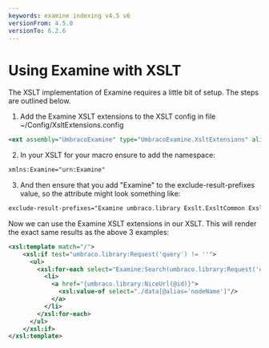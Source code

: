 ```yaml
---
keywords: examine indexing v4.5 v6
versionFrom: 4.5.0
versionTo: 6.2.6
---
```


# Using Examine with XSLT

The XSLT implementation of Examine requires a little bit of setup. The steps are outlined below.

1. Add the Examine XSLT extensions to the XSLT config in file ~/Config/XsltExtensions.config

```xml
<ext assembly="UmbracoExamine" type="UmbracoExamine.XsltExtensions" alias="Examine" />
```

2. In your XSLT for your macro ensure to add the namespace:

```xml
xmlns:Examine="urn:Examine"
```

3. And then ensure that you add "Examine" to the exclude-result-prefixes value, so the attribute might look something like:

```xml
exclude-result-prefixes="Examine umbraco.library Exslt.ExsltCommon Exslt.ExsltDatesAndTimes Exslt.ExsltMath Exslt.ExsltRegularExpressions Exslt.ExsltStrings Exslt.ExsltSets ">
```

Now we can use the Examine XSLT extensions in our XSLT. This will render the exact same results as the above 3 examples:

```xml
<xsl:template match="/">
    <xsl:if test="umbraco.library:Request('query') != ''">
      <ul>
        <xsl:for-each select="Examine:Search(umbraco.library:Request('query'))//node">
          <li>
            <a href="{umbraco.library:NiceUrl(@id)}">
              <xsl:value-of select="./data[@alias='nodeName']"/>
            </a>
          </li>
        </xsl:for-each>
      </ul>
    </xsl:if>
</xsl:template>
```
